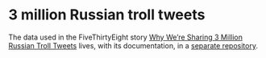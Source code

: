 # 3 million Russian troll tweets

The data used in the FiveThirtyEight story [Why We’re Sharing 3 Million Russian Troll Tweets](https://fivethirtyeight.com/features/why-were-sharing-3-million-russian-troll-tweets) lives, with its documentation, in a [separate repository](https://github.com/fivethirtyeight/russian-troll-tweets).